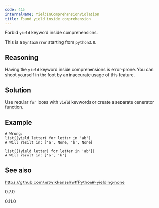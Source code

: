 ```yaml
---
code: 416
internalName: YieldInComprehensionViolation
title: Found yield inside comprehension
---
```


Forbid `yield` keyword inside comprehensions.

This is a `SyntaxError` starting from `python3.8`.

## Reasoning
Having the `yield` keyword inside comprehensions is error-prone. You
can shoot yourself in the foot by an inaccurate usage of this
feature.

## Solution
Use regular `for` loops with `yield` keywords or create a separate
generator function.

## Example

    # Wrong:
    list((yield letter) for letter in 'ab')
    # Will resilt in: ['a', None, 'b', None]
    
    list([(yield letter) for letter in 'ab'])
    # Will result in: ['a', 'b']

## See also
<https://github.com/satwikkansal/wtfPython#-yielding-none>

<div class="versionadded">

0.7.0

</div>

<div class="versionchanged">

0.11.0

</div>